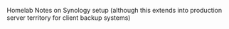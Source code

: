Homelab Notes on Synology setup
(although this extends into production server territory for client backup systems)